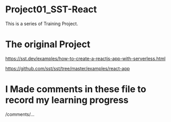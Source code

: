 # Project01_SST-React
This is a series of Training Project. 

# The original Project
https://sst.dev/examples/how-to-create-a-reactjs-app-with-serverless.html

https://github.com/sst/sst/tree/master/examples/react-app

# I Made comments in these file to record my learning progress
/comments/...


